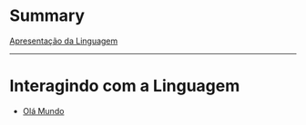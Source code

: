 # Summary

[Apresentação da Linguagem](introduction.md)

---

# Interagindo com a Linguagem

- [Olá Mundo](./installation.md)
 